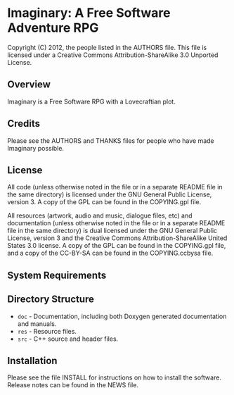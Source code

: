 Imaginary: A Free Software Adventure RPG
======================================================================

Copyright (C) 2012, the people listed in the AUTHORS file.  This file
is licensed under a Creative Commons Attribution-ShareAlike 3.0
Unported License.


Overview
----------------------------------------------------------------------

Imaginary is a Free Software RPG with a Lovecraftian plot.


Credits
----------------------------------------------------------------------

Please see the AUTHORS and THANKS files for people who have made
Imaginary possible.


License
----------------------------------------------------------------------

All code (unless otherwise noted in the file or in a separate README
file in the same directory) is licensed under the GNU General Public
License, version 3.  A copy of the GPL can be found in the COPYING.gpl
file.

All resources (artwork, audio and music, dialogue files, etc) and
documentation (unless otherwise noted in the file or in a separate
README file in the same directory) is dual licensed under the GNU
General Public License, version 3 and the Creative Commons
Attribution-ShareAlike United States 3.0 license.  A copy of the GPL
can be found in the COPYING.gpl file, and a copy of the CC-BY-SA can
be found in the COPYING.ccbysa file.

 
System Requirements
----------------------------------------------------------------------


Directory Structure
----------------------------------------------------------------------

  * `doc` - Documentation, including both Doxygen generated
    documentation and manuals.
  * `res` - Resource files.
  * `src` - C++ source and header files.


Installation
----------------------------------------------------------------------

Please see the file INSTALL for instructions on how to install the
software.  Release notes can be found in the NEWS file.
